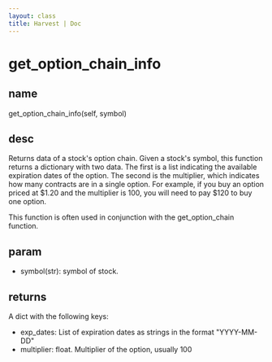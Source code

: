 ```yaml
---
layout: class
title: Harvest | Doc
---
```


# get_option_chain_info
## name
get_option_chain_info(self, symbol)
## desc
Returns data of a stock's option chain. Given a stock's symbol, this function returns a dictionary with two data. The first is a list indicating the available expiration dates of the option. The second is the multiplier, which indicates how many contracts are in a single option. For example, if you buy an option priced at $1.20 and the multiplier is 100, you will need to pay $120 to buy one option.

This function is often used in conjunction with the get_option_chain function.

## param
- symbol(str): symbol of stock.

## returns
A dict with the following keys:
- exp_dates: List of expiration dates as strings in the format "YYYY-MM-DD"
- multiplier: float. Multiplier of the option, usually 100

